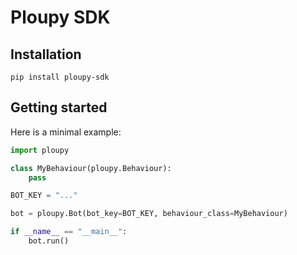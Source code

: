 # Ploupy SDK

## Installation

```
pip install ploupy-sdk
```

## Getting started

Here is a minimal example:

```python
import ploupy

class MyBehaviour(ploupy.Behaviour):
    pass

BOT_KEY = "..."

bot = ploupy.Bot(bot_key=BOT_KEY, behaviour_class=MyBehaviour)

if __name__ == "__main__":
    bot.run()
```
